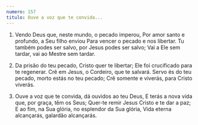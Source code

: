 ```yaml
---
numero: 157
titulo: Ouve a voz que te convida...
---
```

1. Vendo Deus que, neste mundo, o pecado imperou,
Por amor santo e profundo, a Seu filho enviou
Para vencer o pecado e nos libertar.
Tu também podes ser salvo, por Jesus podes ser salvo;
Vai a Ele sem tardar, vai ao Mestre sem tardar.

2. Da prisão do teu pecado, Cristo quer te libertar;
Ele foi crucificado para te regenerar.
Crê em Jesus, o Cordeiro, que te salvará.
Servo és do teu pecado, morto estás no teu pecado;
Crê somente e viverás, para Cristo viverás.

3. Ouve a voz que te convida, dá ouvidos ao teu Deus,
E terás a nova vida que, por graça, têm os Seus;
Quer-te remir Jesus Cristo e te dar a paz;
E ao fim, na Sua glória, no esplendor da Sua glória,
Vida eterna alcançarás, galardão alcançarás.
